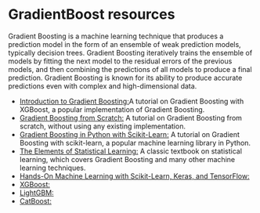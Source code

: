 # GradientBoost resources

Gradient Boosting is a machine learning technique that produces a prediction model in the form of an ensemble of weak prediction models, typically decision trees. Gradient Boosting iteratively trains the ensemble of models by fitting the next model to the residual errors of the previous models, and then combining the predictions of all models to produce a final prediction. Gradient Boosting is known for its ability to produce accurate predictions even with complex and high-dimensional data.

- [Introduction to Gradient Boosting:](https://xgboost.readthedocs.io/en/latest/tutorials/model.html)A tutorial on Gradient Boosting with XGBoost, a popular implementation of Gradient Boosting. 
- [Gradient Boosting from Scratch:](https://blog.mlreview.com/gradient-boosting-from-scratch-1e317ae4587d) A tutorial on Gradient Boosting from scratch, without using any existing implementation. 
- [Gradient Boosting in Python with Scikit-Learn:](https://scikit-learn.org/stable/modules/ensemble.html#gradient-boosting) A tutorial on Gradient Boosting with scikit-learn, a popular machine learning library in Python.
- [The Elements of Statistical Learning:](https://hastie.su.domains/Papers/ESLII.pdf)  A classic textbook on statistical learning, which covers Gradient Boosting and many other machine learning techniques.
- [Hands-On Machine Learning with Scikit-Learn, Keras, and TensorFlow:](https://www.oreilly.com/library/view/hands-on-machine-learning/9781492032632/) 
- [ XGBoost:](https://github.com/dmlc/xgboost) 
- [LightGBM:](https://github.com/microsoft/LightGBM)  
- [CatBoost:](https://github.com/catboost/catboost)
